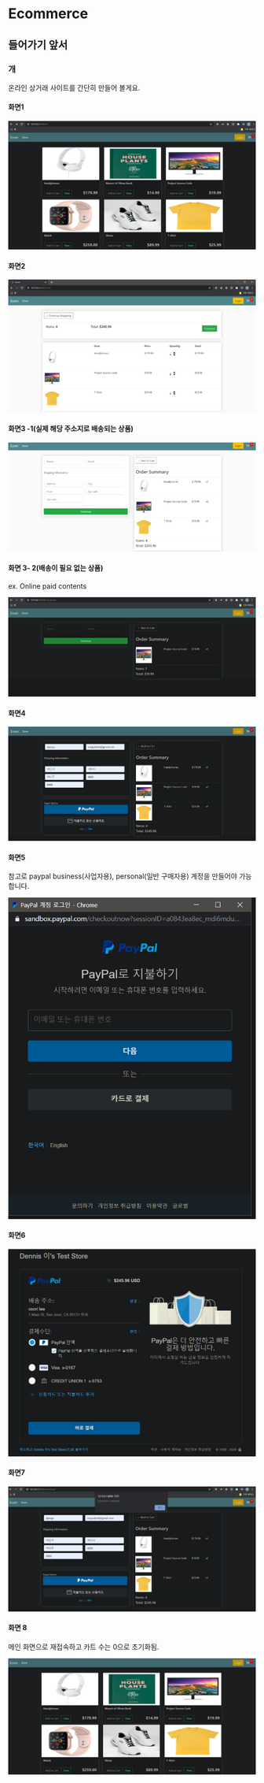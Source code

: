# Ecommerce

## 들어가기 앞서

### 개

온라인 상거래 사이트를 간단히 만들어 볼게요. 

#### 화면1

![](../../.gitbook/assets/image%20%28387%29.png)

#### 화면2

![](../../.gitbook/assets/image%20%28399%29.png)

#### 화면3 -1\(실제 해당 주소지로 배송되는 상품\)

![](../../.gitbook/assets/image%20%28380%29.png)

#### 화면 3- 2\(배송이 필요 없는 상품\)

ex. Online paid contents

![](../../.gitbook/assets/image%20%28384%29.png)



#### 화면4

![](../../.gitbook/assets/image%20%28379%29.png)

#### 화면5

참고로 paypal business\(사업자용\), personal\(일반 구매자용\) 계정을 만들어야 가능합니다.

![](../../.gitbook/assets/image%20%28395%29.png)

#### 화면6

![](../../.gitbook/assets/image%20%28402%29.png)

#### 화면7 

![](../../.gitbook/assets/image%20%28397%29.png)

#### 화면 8 

메인 화면으로 재접속하고 카트 수는 0으로 초기화됨.

![](../../.gitbook/assets/image%20%28392%29.png)


